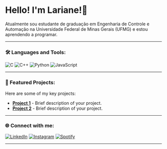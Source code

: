 # Hello! I'm Lariane!🌼

Atualmente sou estudante de graduação em Engenharia de Controle e Automação na Universidade Federal de Minas Gerais (UFMG) e estou aprendendo a programar. 

---

### 🛠️ Languages and Tools:

![C](https://img.shields.io/badge/C-A8B9CC?style=for-the-badge&logo=c&logoColor=white)
![C++](https://img.shields.io/badge/C++-00599C?style=for-the-badge&logo=cplusplus&logoColor=white)
![Python](https://img.shields.io/badge/Python-FFD43B?style=for-the-badge&logo=python&logoColor=blue)
![JavaScript](https://img.shields.io/badge/JavaScript-F7DF1E?style=for-the-badge&logo=javascript&logoColor=black)

---

### 🚀 Featured Projects:

Here are some of my key projects:
- [**Project 1**](https://github.com/yourusername/project1) - Brief description of your project.
- [**Project 2**](https://github.com/yourusername/project2) - Brief description of your project.

---

### 🌐 Connect with me:

[![LinkedIn](https://img.shields.io/badge/LinkedIn-FCC8D8?style=for-the-badge&logo=linkedin&logoColor=white)](https://www.linkedin.com/in/lariane-gon%C3%A7alves/)
[![Instagram](https://img.shields.io/badge/Instagram-FCC8D8?style=for-the-badge&logo=instagram&logoColor=white)](https://www.instagram.com/larianegm/)
[![Spotify](https://img.shields.io/badge/Spotify-FCC8D8?style=for-the-badge&logo=spotify&logoColor=white)](https://open.spotify.com/user/12161791543?si=97277e8402f24981)

---

